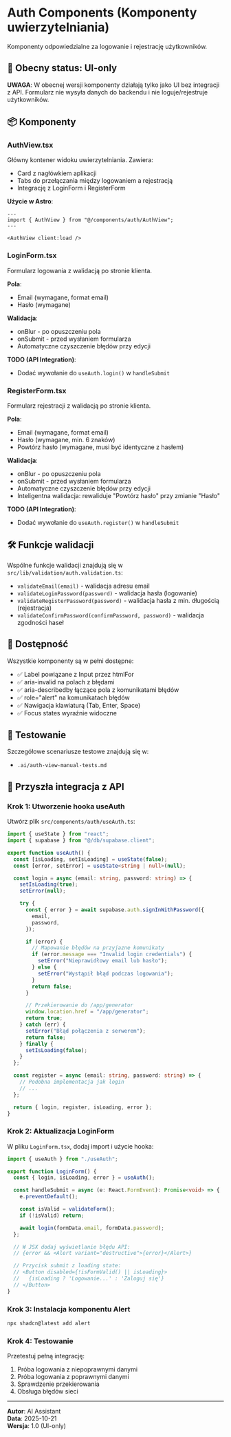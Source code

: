 # Auth Components (Komponenty uwierzytelniania)

Komponenty odpowiedzialne za logowanie i rejestrację użytkowników.

## 🚧 Obecny status: UI-only

**UWAGA**: W obecnej wersji komponenty działają tylko jako UI bez integracji z API. Formularz nie wysyła danych do backendu i nie loguje/rejestruje użytkowników.

## 📦 Komponenty

### AuthView.tsx

Główny kontener widoku uwierzytelniania. Zawiera:

- Card z nagłówkiem aplikacji
- Tabs do przełączania między logowaniem a rejestracją
- Integrację z LoginForm i RegisterForm

**Użycie w Astro**:

```astro
---
import { AuthView } from "@/components/auth/AuthView";
---

<AuthView client:load />
```

### LoginForm.tsx

Formularz logowania z walidacją po stronie klienta.

**Pola**:

- Email (wymagane, format email)
- Hasło (wymagane)

**Walidacja**:

- onBlur - po opuszczeniu pola
- onSubmit - przed wysłaniem formularza
- Automatyczne czyszczenie błędów przy edycji

**TODO (API Integration)**:

- Dodać wywołanie do `useAuth.login()` w `handleSubmit`

### RegisterForm.tsx

Formularz rejestracji z walidacją po stronie klienta.

**Pola**:

- Email (wymagane, format email)
- Hasło (wymagane, min. 6 znaków)
- Powtórz hasło (wymagane, musi być identyczne z hasłem)

**Walidacja**:

- onBlur - po opuszczeniu pola
- onSubmit - przed wysłaniem formularza
- Automatyczne czyszczenie błędów przy edycji
- Inteligentna walidacja: rewaliduje "Powtórz hasło" przy zmianie "Hasło"

**TODO (API Integration)**:

- Dodać wywołanie do `useAuth.register()` w `handleSubmit`

## 🛠️ Funkcje walidacji

Wspólne funkcje walidacji znajdują się w `src/lib/validation/auth.validation.ts`:

- `validateEmail(email)` - walidacja adresu email
- `validateLoginPassword(password)` - walidacja hasła (logowanie)
- `validateRegisterPassword(password)` - walidacja hasła z min. długością (rejestracja)
- `validateConfirmPassword(confirmPassword, password)` - walidacja zgodności haseł

## 🎨 Dostępność

Wszystkie komponenty są w pełni dostępne:

- ✅ Label powiązane z Input przez htmlFor
- ✅ aria-invalid na polach z błędami
- ✅ aria-describedby łączące pola z komunikatami błędów
- ✅ role="alert" na komunikatach błędów
- ✅ Nawigacja klawiaturą (Tab, Enter, Space)
- ✅ Focus states wyraźnie widoczne

## 🧪 Testowanie

Szczegółowe scenariusze testowe znajdują się w:

- `.ai/auth-view-manual-tests.md`

## 🚀 Przyszła integracja z API

### Krok 1: Utworzenie hooka useAuth

Utwórz plik `src/components/auth/useAuth.ts`:

```typescript
import { useState } from "react";
import { supabase } from "@/db/supabase.client";

export function useAuth() {
  const [isLoading, setIsLoading] = useState(false);
  const [error, setError] = useState<string | null>(null);

  const login = async (email: string, password: string) => {
    setIsLoading(true);
    setError(null);

    try {
      const { error } = await supabase.auth.signInWithPassword({
        email,
        password,
      });

      if (error) {
        // Mapowanie błędów na przyjazne komunikaty
        if (error.message === "Invalid login credentials") {
          setError("Nieprawidłowy email lub hasło");
        } else {
          setError("Wystąpił błąd podczas logowania");
        }
        return false;
      }

      // Przekierowanie do /app/generator
      window.location.href = "/app/generator";
      return true;
    } catch (err) {
      setError("Błąd połączenia z serwerem");
      return false;
    } finally {
      setIsLoading(false);
    }
  };

  const register = async (email: string, password: string) => {
    // Podobna implementacja jak login
    // ...
  };

  return { login, register, isLoading, error };
}
```

### Krok 2: Aktualizacja LoginForm

W pliku `LoginForm.tsx`, dodaj import i użycie hooka:

```typescript
import { useAuth } from "./useAuth";

export function LoginForm() {
  const { login, isLoading, error } = useAuth();

  const handleSubmit = async (e: React.FormEvent): Promise<void> => {
    e.preventDefault();

    const isValid = validateForm();
    if (!isValid) return;

    await login(formData.email, formData.password);
  };

  // W JSX dodaj wyświetlanie błędu API:
  // {error && <Alert variant="destructive">{error}</Alert>}

  // Przycisk submit z loading state:
  // <Button disabled={!isFormValid() || isLoading}>
  //   {isLoading ? 'Logowanie...' : 'Zaloguj się'}
  // </Button>
}
```

### Krok 3: Instalacja komponentu Alert

```bash
npx shadcn@latest add alert
```

### Krok 4: Testowanie

Przetestuj pełną integrację:

1. Próba logowania z niepoprawnymi danymi
2. Próba logowania z poprawnymi danymi
3. Sprawdzenie przekierowania
4. Obsługa błędów sieci

---

**Autor**: AI Assistant  
**Data**: 2025-10-21  
**Wersja**: 1.0 (UI-only)
